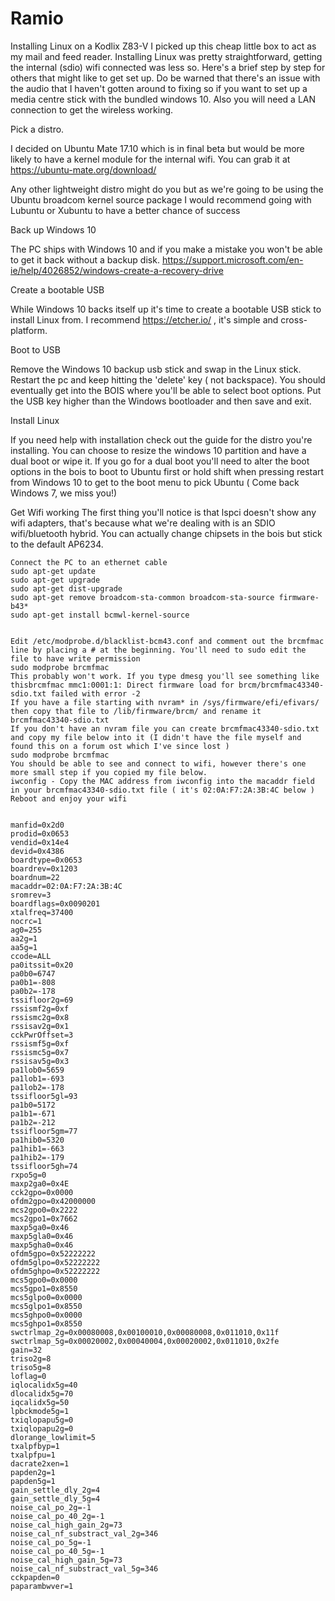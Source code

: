 # Ramio

 Installing Linux on a Kodlix Z83-V
I picked up this cheap little box to act as my mail and feed reader. Installing Linux was pretty straightforward, getting the internal (sdio) wifi connected was less so. Here's a brief step by step for others that might like to get set up. Do be warned that there's an issue with the audio that I haven't gotten around to fixing so if you want to set up a media centre stick with the bundled windows 10. Also you will need a LAN connection to get the wireless working.

Pick a distro. 

I decided on Ubuntu Mate 17.10 which is in final beta but would be more likely to have a kernel module for the internal wifi. You can grab it at https://ubuntu-mate.org/download/ 

Any other lightweight distro might do you but as we're going to be using the Ubuntu broadcom kernel source package I would recommend going with Lubuntu or Xubuntu to have a better chance of success

Back up Windows 10

The PC ships with Windows 10 and if you make a mistake you won't be able to get it back without a backup disk. https://support.microsoft.com/en-ie/help/4026852/windows-create-a-recovery-drive

Create a bootable USB 

While Windows 10 backs itself up it's time to create a bootable USB stick to install Linux from. I recommend https://etcher.io/  , it's simple and cross-platform.

Boot to USB

Remove the Windows 10 backup usb stick and swap in the Linux stick. Restart the pc and keep hitting the 'delete' key ( not backspace). You should eventually get into the BOIS where you'll be able to select boot options. Put the USB key higher than the Windows bootloader and then save and exit.

Install Linux

If you need help with installation check out the guide for the distro you're installing. You can choose to resize the windows 10 partition and have a dual boot or wipe it. If you go for a dual boot you'll need to alter the boot options in the bois to boot to Ubuntu first or hold shift when pressing restart from Windows 10 to get to the boot menu to pick Ubuntu ( Come back Windows 7, we miss you!)

Get Wifi working
The first thing you'll notice is that lspci doesn't show any wifi adapters, that's because what we're dealing with is an SDIO wifi/bluetooth hybrid. You can actually change chipsets in the bois but stick to the default AP6234.


    Connect the PC to an ethernet cable
    sudo apt-get update
    sudo apt-get upgrade
    sudo apt-get dist-upgrade
    sudo apt-get remove broadcom-sta-common broadcom-sta-source firmware-b43*
    sudo apt-get install bcmwl-kernel-source 


    Edit /etc/modprobe.d/blacklist-bcm43.conf and comment out the brcmfmac line by placing a # at the beginning. You'll need to sudo edit the file to have write permission
    sudo modprobe brcmfmac 
    This probably won't work. If you type dmesg you'll see something like thisbrcmfmac mmc1:0001:1: Direct firmware load for brcm/brcmfmac43340-sdio.txt failed with error -2
    If you have a file starting with nvram* in /sys/firmware/efi/efivars/ then copy that file to /lib/firmware/brcm/ and rename it brcmfmac43340-sdio.txt
    If you don't have an nvram file you can create brcmfmac43340-sdio.txt and copy my file below into it (I didn't have the file myself and found this on a forum ost which I've since lost )
    sudo modprobe brcmfmac
    You should be able to see and connect to wifi, however there's one more small step if you copied my file below.
    iwconfig - Copy the MAC address from iwconfig into the macaddr field in your brcmfmac43340-sdio.txt file ( it's 02:0A:F7:2A:3B:4C below )
    Reboot and enjoy your wifi


<code>
manfid=0x2d0
prodid=0x0653
vendid=0x14e4
devid=0x4386
boardtype=0x0653
boardrev=0x1203
boardnum=22
macaddr=02:0A:F7:2A:3B:4C
sromrev=3
boardflags=0x0090201
xtalfreq=37400
nocrc=1
ag0=255
aa2g=1
aa5g=1
ccode=ALL
pa0itssit=0x20
pa0b0=6747
pa0b1=-808
pa0b2=-178
tssifloor2g=69
rssismf2g=0xf
rssismc2g=0x8
rssisav2g=0x1
cckPwrOffset=3
rssismf5g=0xf
rssismc5g=0x7
rssisav5g=0x3
pa1lob0=5659
pa1lob1=-693
pa1lob2=-178
tssifloor5gl=93
pa1b0=5172
pa1b1=-671
pa1b2=-212
tssifloor5gm=77
pa1hib0=5320
pa1hib1=-663
pa1hib2=-179
tssifloor5gh=74
rxpo5g=0
maxp2ga0=0x4E
cck2gpo=0x0000
ofdm2gpo=0x42000000
mcs2gpo0=0x2222
mcs2gpo1=0x7662
maxp5ga0=0x46
maxp5gla0=0x46
maxp5gha0=0x46
ofdm5gpo=0x52222222
ofdm5glpo=0x52222222
ofdm5ghpo=0x52222222
mcs5gpo0=0x0000
mcs5gpo1=0x8550
mcs5glpo0=0x0000
mcs5glpo1=0x8550
mcs5ghpo0=0x0000
mcs5ghpo1=0x8550
swctrlmap_2g=0x00080008,0x00100010,0x00080008,0x011010,0x11f
swctrlmap_5g=0x00020002,0x00040004,0x00020002,0x011010,0x2fe
gain=32
triso2g=8
triso5g=8
loflag=0
iqlocalidx5g=40
dlocalidx5g=70
iqcalidx5g=50
lpbckmode5g=1
txiqlopapu5g=0
txiqlopapu2g=0
dlorange_lowlimit=5
txalpfbyp=1
txalpfpu=1
dacrate2xen=1
papden2g=1
papden5g=1
gain_settle_dly_2g=4
gain_settle_dly_5g=4
noise_cal_po_2g=-1
noise_cal_po_40_2g=-1
noise_cal_high_gain_2g=73
noise_cal_nf_substract_val_2g=346
noise_cal_po_5g=-1
noise_cal_po_40_5g=-1
noise_cal_high_gain_5g=73
noise_cal_nf_substract_val_5g=346
cckpapden=0
paparambwver=1
</code>
